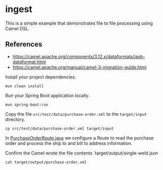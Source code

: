 # ingest
This is a simple example that demonstrates file to file processing using Camel DSL.

## References
- https://camel.apache.org/components/3.12.x/dataformats/jaxb-dataformat.html
- https://camel.apache.org/manual/camel-3-migration-guide.html

Install your project dependencies.
```shell
mvn clean install
```

Run your Spring Boot application locally.
```shell
mvn spring-boot:run
```

Copy the file `src/test/data/purchase-order.xml` to the `target/input` directory.
```shell
cp src/test/data/purchase-order.xml target/input
```

In [PurchaseOrderRoute.java](src/main/java/com/redhat/examples/PurchaseOrderRoute.java) we configure a Route to read the purchase order and process the ship to and bill to address information.

Confirm the Camel wrote the file contents `target/output/single-weld.json
```shell
cat target/output/purchase-order.xml
```
